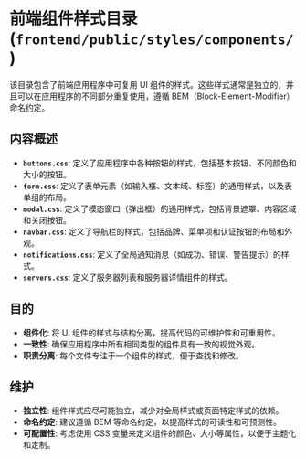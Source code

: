 # 前端组件样式目录 (`frontend/public/styles/components/`)

该目录包含了前端应用程序中可复用 UI 组件的样式。这些样式通常是独立的，并且可以在应用程序的不同部分重复使用，遵循 BEM（Block-Element-Modifier）命名约定。

## 内容概述

-   **`buttons.css`**: 定义了应用程序中各种按钮的样式，包括基本按钮、不同颜色和大小的按钮。
-   **`form.css`**: 定义了表单元素（如输入框、文本域、标签）的通用样式，以及表单组的布局。
-   **`modal.css`**: 定义了模态窗口（弹出框）的通用样式，包括背景遮罩、内容区域和关闭按钮。
-   **`navbar.css`**: 定义了导航栏的样式，包括品牌、菜单项和认证按钮的布局和外观。
-   **`notifications.css`**: 定义了全局通知消息（如成功、错误、警告提示）的样式。
-   **`servers.css`**: 定义了服务器列表和服务器详情组件的样式。

## 目的

-   **组件化**: 将 UI 组件的样式与结构分离，提高代码的可维护性和可重用性。
-   **一致性**: 确保应用程序中所有相同类型的组件具有一致的视觉外观。
-   **职责分离**: 每个文件专注于一个组件的样式，便于查找和修改。

## 维护

-   **独立性**: 组件样式应尽可能独立，减少对全局样式或页面特定样式的依赖。
-   **命名约定**: 建议遵循 BEM 等命名约定，以提高样式的可读性和可预测性。
-   **可配置性**: 考虑使用 CSS 变量来定义组件的颜色、大小等属性，以便于主题化和定制。
